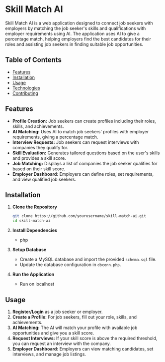 # Skill Match AI

Skill Match AI is a web application designed to connect job seekers with employers by matching the job seeker's skills and qualifications with employer requirements using AI. The application uses AI to give a percentage match, helping employers find the best candidates for their roles and assisting job seekers in finding suitable job opportunities.

## Table of Contents
- [Features](#features)
- [Installation](#installation)
- [Usage](#usage)
- [Technologies](#technologies)
- [Contributing](#contributing)

## Features

- **Profile Creation:** Job seekers can create profiles including their roles, skills, and achievements.
- **AI Matching:** Uses AI to match job seekers' profiles with employer requirements, giving a percentage match.
- **Interview Requests:** Job seekers can request interviews with companies they qualify for.
- **Skill Evaluation:** Generates tailored questions based on the user's skills and provides a skill score.
- **Job Matching:** Displays a list of companies the job seeker qualifies for based on their skill score.
- **Employer Dashboard:** Employers can define roles, set requirements, and view qualified job seekers.

## Installation

1. **Clone the Repository**
    ```bash
    git clone https://github.com/yourusername/skill-match-ai.git
    cd skill-match-ai
    ```

2. **Install Dependencies**
    - php

3. **Setup Database**
    - Create a MySQL database and import the provided `schema.sql` file.
    - Update the database configuration in `dbconn.php`.

4. **Run the Application**
    - Run on localhost
    

## Usage

1. **Register/Login** as a job seeker or employer.
2. **Create a Profile:** For job seekers, fill out your role, skills, and achievements.
3. **AI Matching:** The AI will match your profile with available job opportunities and give you a skill score.
4. **Request Interviews:** If your skill score is above the required threshold, you can request an interview with the company.
5. **Employer Dashboard:** Employers can view matching candidates, set interviews, and manage job listings.

